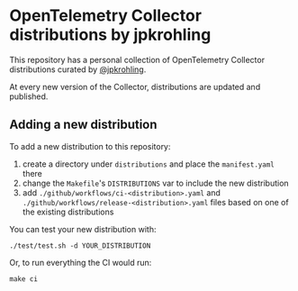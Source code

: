 # OpenTelemetry Collector distributions by jpkrohling

This repository has a personal collection of OpenTelemetry Collector distributions curated by [@jpkrohling](https://github.com/jpkrohling).

At every new version of the Collector, distributions are updated and published.

## Adding a new distribution

To add a new distribution to this repository:

1) create a directory under `distributions` and place the `manifest.yaml` there
2) change the `Makefile`'s `DISTRIBUTIONS` var to include the new distribution
3) add `./github/workflows/ci-<distribution>.yaml` and `./github/workflows/release-<distribution>.yaml` files based on one of the existing distributions

You can test your new distribution with:

```console
./test/test.sh -d YOUR_DISTRIBUTION
```

Or, to run everything the CI would run:

```console
make ci
```
